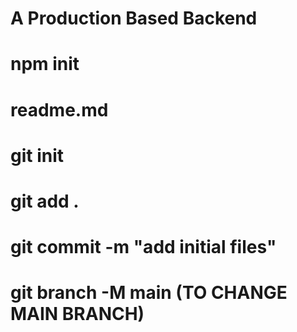 # A Production Based Backend

# npm init

# readme.md

# git init

# git add .

# git commit -m "add initial files"

# git branch -M main (TO CHANGE MAIN BRANCH)
